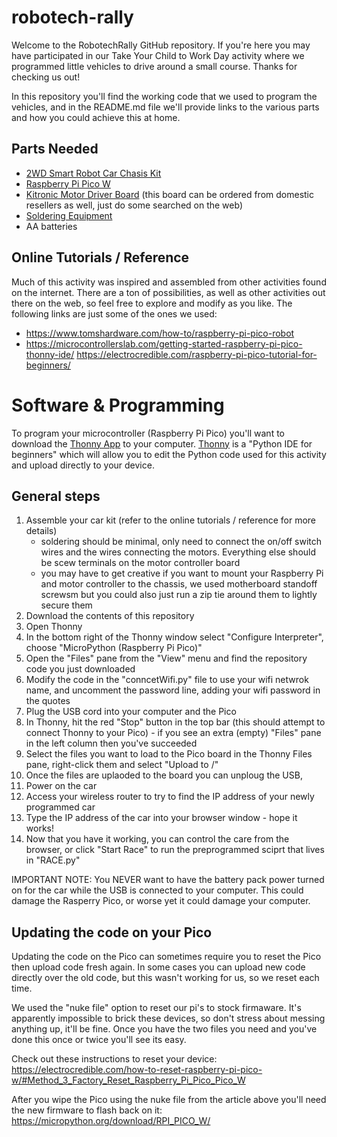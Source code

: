# robotech-rally

Welcome to the RobotechRally GitHub repository. If you're here you may have participated in our Take Your Child to Work Day activity where we programmed little vehicles to drive around a small course. Thanks for checking us out!

In this repository you'll find the working code that we used to program the vehicles, and in the README.md file we'll provide links to the various parts and how you could achieve this at home.

## Parts Needed
- [2WD Smart Robot Car Chasis Kit](https://a.co/d/00dGG6WV)
- [Raspberry Pi Pico W](https://www.raspberrypi.com/products/raspberry-pi-pico/)
- [Kitronic Motor Driver Board](https://kitronik.co.uk/products/5331-kitronik-compact-motor-driver-board-for-raspberry-pi-pico) (this board can be ordered from domestic resellers as well, just do some searched on the web)
- [Soldering Equipment](https://www.tomshardware.com/best-picks/best-soldering-irons)
- AA batteries

## Online Tutorials / Reference
Much of this activity was inspired and assembled from other activities found on the internet. There are a ton of possibilities, as well as other activities out there on the web, so feel free to explore and modify as you like. The following links are just some of the ones we used:
- https://www.tomshardware.com/how-to/raspberry-pi-pico-robot
- https://microcontrollerslab.com/getting-started-raspberry-pi-pico-thonny-ide/
https://electrocredible.com/raspberry-pi-pico-tutorial-for-beginners/


# Software & Programming

To program your microcontroller (Raspberry Pi Pico) you'll want to download the [Thonny App](https://thonny.org/) to your computer. [Thonny](https://thonny.org/) is a "Python IDE for beginners" which will allow you to edit the Python code used for this activity and upload directly to your device.

## General steps
1. Assemble your car kit (refer to the online tutorials / reference for more details)
    - soldering should be minimal, only need to connect the on/off switch wires and the wires connecting the motors. Everything else should be scew terminals on the motor controller board
    - you may have to get creative if you want to mount your Raspberry Pi and motor controller to the chassis, we used motherboard standoff screwsm but you could also just run a zip tie around them to lightly secure them
1. Download the contents of this repository
1. Open Thonny
1. In the bottom right of the Thonny window select "Configure Interpreter", choose "MicroPython (Raspberry Pi Pico)"
1. Open the "Files" pane from the "View" menu and find the repository code you just downloaded
1. Modify the code in the "conncetWifi.py" file to use your wifi netwrok name, and uncomment the password line, adding your wifi password in the quotes
1. Plug the USB cord into your computer and the Pico
1. In Thonny, hit the red "Stop" button in the top bar (this should attempt to connect Thonny to your Pico) - if you see an extra (empty) "Files" pane in the left column then you've succeeded
1. Select the files you want to load to the Pico board in the Thonny Files pane, right-click them and select "Upload to /"
1. Once the files are uplaoded to the board you can unploug the USB, 
1. Power on the car
1. Access your wireless router to try to find the IP address of your newly programmed car
1. Type the IP address of the car into your browser window - hope it works!
1. Now that you have it working, you can control the care from the browser, or click "Start Race" to run the preprogrammed sciprt that lives in "RACE.py"

IMPORTANT NOTE: You NEVER want to have the battery pack power turned on for the car while the USB is connected to your computer. This could damage the Rasperry Pico, or worse yet it could damage your computer. 

## Updating the code on your Pico
Updating the code on the Pico can sometimes require you to reset the Pico then upload code fresh again. In some cases you can upload new code directly over the old code, but this wasn't working for us, so we reset each time.

We used the "nuke file" option to reset our pi's to stock firmaware. It's apparently impossible to brick these devices, so don't stress about messing anything up, it'll be fine. Once you have the two files you need and you've done this once or twice you'll see its easy.

Check out these instructions to reset your device: https://electrocredible.com/how-to-reset-raspberry-pi-pico-w/#Method_3_Factory_Reset_Raspberry_Pi_Pico_Pico_W

After you wipe the Pico using the nuke file from the article above you'll need the new firmware to flash back on it: https://micropython.org/download/RPI_PICO_W/


